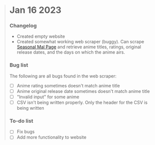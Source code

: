 > # Jan 16 2023
> ### Changelog
> * Created empty website
> * Created somewhat working web scraper (buggy). Can scrape [Seasonal Mal Page](https://myanimelist.net/anime/season) and retrieve anime titles, ratings, original release dates, and the days on which the anime airs.
>
> ### Bug list
> The following are all bugs found in the web scraper:
> - [ ] Anime rating sometimes doesn't match anime title
> - [ ] Anime original release date sometimes doesn't match anime title
> - [ ] "Invalid input" for some anime
> - [ ] CSV isn't being written properly. Only the header for the CSV is being written
>
> ### To-do list
> - [ ] Fix bugs
> - [ ] Add more functionality to website